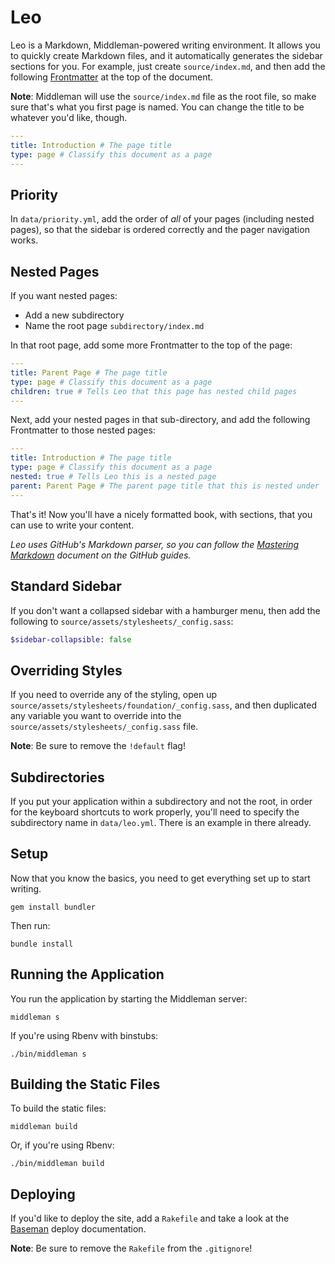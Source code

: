 Leo
===

Leo is a Markdown, Middleman-powered writing environment. It allows you to quickly create Markdown files, and it automatically generates the sidebar sections for you. For example, just create `source/index.md`, and then add the following [Frontmatter](http://middlemanapp.com/basics/frontmatter/) at the top of the document.

**Note**: Middleman will use the `source/index.md` file as the root file, so make sure that's what you first page is named. You can change the title to be whatever you'd like, though.

```yaml
---
title: Introduction # The page title
type: page # Classify this document as a page
---
```

Priority
--------

In `data/priority.yml`, add the order of _all_ of your pages (including nested pages), so that the sidebar is ordered correctly and the pager navigation works.

Nested Pages
------------

If you want nested pages:

- Add a new subdirectory
- Name the root page `subdirectory/index.md`

In that root page, add some more Frontmatter to the top of the page:

```yaml
---
title: Parent Page # The page title
type: page # Classify this document as a page
children: true # Tells Leo that this page has nested child pages
---
```

Next, add your nested pages in that sub-directory, and add the following Frontmatter to those nested pages:

```yaml
---
title: Introduction # The page title
type: page # Classify this document as a page
nested: true # Tells Leo this is a nested page
parent: Parent Page # The parent page title that this is nested under
---
```

That's it! Now you'll have a nicely formatted book, with sections, that you can use to write your content.

*Leo uses GitHub's Markdown parser, so you can follow the [Mastering Markdown](https://guides.github.com/features/mastering-markdown/) document on the GitHub guides.*

Standard Sidebar
---------------

If you don't want a collapsed sidebar with a hamburger menu, then add the following to `source/assets/stylesheets/_config.sass`:

```sass
$sidebar-collapsible: false
```

Overriding Styles
-----------------

If you need to override any of the styling, open up `source/assets/stylesheets/foundation/_config.sass`, and then duplicated any variable you want to override into the `source/assets/stylesheets/_config.sass` file.

**Note**: Be sure to remove the `!default` flag!

Subdirectories
--------------

If you put your application within a subdirectory and not the root, in order for the keyboard shortcuts to work properly, you'll need to specify the subdirectory name in `data/leo.yml`. There is an example in there already.

Setup
-----

Now that you know the basics, you need to get everything set up to start writing.

```shell
gem install bundler
```

Then run:

```shell
bundle install
```

Running the Application
-----------------------

You run the application by starting the Middleman server:

```shell
middleman s
```

If you're using Rbenv with binstubs:

```shell
./bin/middleman s
```

Building the Static Files
-------------------------

To build the static files:

```shell
middleman build
```

Or, if you're using Rbenv:

```shell
./bin/middleman build
```

Deploying
---------

If you'd like to deploy the site, add a `Rakefile` and take a look at the [Baseman](https://github.com/drewbarontini/baseman#deploying) deploy documentation.

**Note**: Be sure to remove the `Rakefile` from the `.gitignore`!
